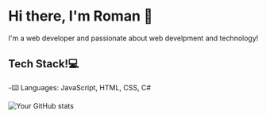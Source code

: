 <h1>Hi there, I'm Roman 👋</h1>
I'm a web developer and passionate about web develpment and technology!
<h2>Tech Stack!💻</h2>
-⌨️ Languages: JavaScript, HTML, CSS, C#

<!--
**RMWernsing/RMWernsing** is a ✨ _special_ ✨ repository because its `README.md` (this file) appears on your GitHub profile.

Here are some ideas to get you started:

- 🔭 I’m currently working on ...
- 🌱 I’m currently learning ...
- 👯 I’m looking to collaborate on ...
- 🤔 I’m looking for help with ...
- 💬 Ask me about ...
- 📫 How to reach me: ...
- 😄 Pronouns: ...
- ⚡ Fun fact: ...
-->
![Your GitHub stats](https://github-readme-stats.vercel.app/api?username=RMWernsing&show_icons=true&theme=dark)

